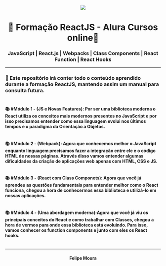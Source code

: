 <p align="center"> 
  <img src="https://hackernoon.com/hn-images/1*To2H39eauxaeYxYMtV1afQ.png">
</p>

<h1 align="center">
 🚀 Formação ReactJS - Alura Cursos online🚀
</h1>

<h3 align="center"> JavaScript | React.js | Webpacks | Class Components | React Function | React Hooks </h3>

---

### 🤩 Este repositório irá conter todo o conteúdo aprendido durante a formação ReactJS, mantendo assim um manual para consulta futura. </br> </br>

#### 📚 #Módulo 1 - (JS e Novas Features): Por ser uma biblioteca moderna o React utiliza os conceitos mais modernos presentes no JavaScript e por isso precisamos entender como essa linguagem evolui nos últimos tempos e o paradigma da Orientação a Objetos. </br> </br>

#### 📚 #Módulo 2 - (Webpack): Agora que conhecemos melhor o JavaScript enquanto linguagem precisamos fazer a integração entre ele e o código HTML de nossas páginas. Através disso vamos entender algumas dificuldades da criação de aplicações web apenas com HTML, CSS e JS. </br> </br>

#### 📚 #Módulo 3 - (React com Class Componets): Agora que você já aprendeu as questões fundamentais para entender melhor como o React funciona, chegou a hora de conhecermos essa biblioteca e utilizá-lo em nossas aplicações. </br> </br>

#### 📚 #Módulo 4 - (Uma abordagem moderna):Agora que você já viu os principais conceitos do React e como trabalhar com Classes, chegou a hora de vermos para onde essa biblioteca está evoluindo. Para isso, vamos conhecer os function components e junto com eles os React hooks. </br> </br>

---

<h4 align="center">
Felipe Moura
</h4>

